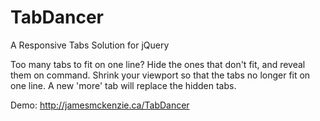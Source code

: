 # TabDancer
A Responsive Tabs Solution for jQuery

Too many tabs to fit on one line? Hide the ones that don't fit, and reveal them on command. Shrink your viewport so that the tabs no longer fit on one line. A new 'more' tab will replace the hidden tabs.

Demo: http://jamesmckenzie.ca/TabDancer
